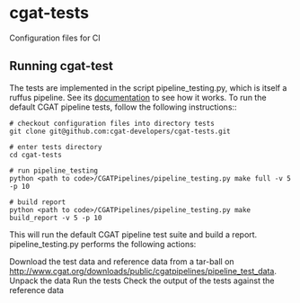 # cgat-tests

Configuration files for CI

## Running cgat-test

The tests are implemented in the script pipeline_testing.py, which is itself a ruffus pipeline. See its [documentation](https://www.cgat.org/downloads/public/cgatpipelines/documentation/pipelines/pipeline_testing.html) to see how it works. To run the default CGAT pipeline tests, follow the following instructions::

    # checkout configuration files into directory tests
    git clone git@github.com:cgat-developers/cgat-tests.git

    # enter tests directory
    cd cgat-tests

    # run pipeline_testing
    python <path to code>/CGATPipelines/pipeline_testing.py make full -v 5 -p 10 

    # build report
    python <path to code>/CGATPipelines/pipeline_testing.py make build_report -v 5 -p 10 
    
This will run the default CGAT pipeline test suite and build a report. pipeline_testing.py performs the following actions:

Download the test data and reference data from a tar-ball on http://www.cgat.org/downloads/public/cgatpipelines/pipeline_test_data.
Unpack the data
Run the tests
Check the output of the tests against the reference data
